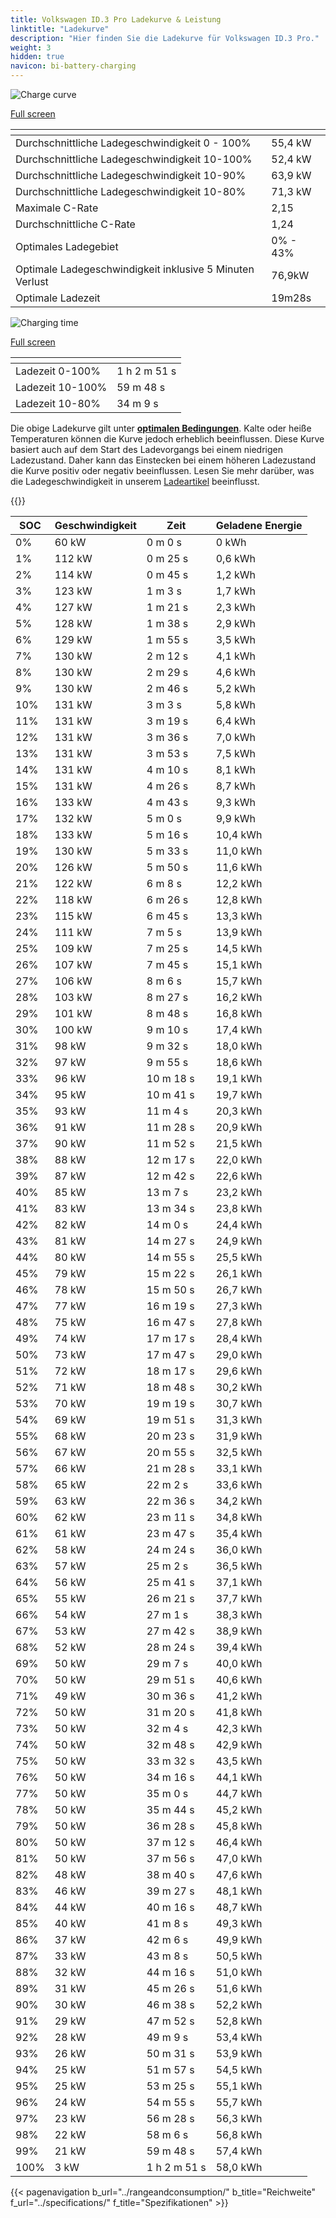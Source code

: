```yaml
---
title: Volkswagen ID.3 Pro Ladekurve & Leistung
linktitle: "Ladekurve"
description: "Hier finden Sie die Ladekurve für Volkswagen ID.3 Pro."
weight: 3
hidden: true
navicon: bi-battery-charging
---
```

<!-- markdownlint-disable MD033 -->
<!-- markdownlint-disable MD010 -->
<img src="/images/models/volkswagen/id.3/id.3_pro/chargingcurve.svg" alt="Charge curve" class="img-fluid">

[Full screen](/images/models/volkswagen/id.3/id.3_pro/chargingcurve.svg)


<div class="table-responsive">
<table class="table table-striped border">
	<thead>
		<tr>
			<th>
			</th>
			<th>
			</th>
		</tr>
	</thead>
	<tbody>
		<tr>
			<td>
				Durchschnittliche Ladegeschwindigkeit 0 - 100%
			</td>
			<td>
				55,4 kW
			</td>
		</tr>
		<tr>
			<td>
				Durchschnittliche Ladegeschwindigkeit 10-100%
			</td>
			<td>
				52,4 kW
			</td>
		</tr>
		<tr>
			<td>
				Durchschnittliche Ladegeschwindigkeit 10-90%
			</td>
			<td>
				63,9 kW
			</td>
		</tr>
		<tr>
			<td>
				Durchschnittliche Ladegeschwindigkeit 10-80%
			</td>
			<td>
				71,3 kW
			</td>
		</tr>
		<tr>
			<td>
				Maximale C-Rate
			</td>
			<td>
				2,15
			</td>
		</tr>
		<tr>
			<td>
				Durchschnittliche C-Rate
			</td>
			<td>
				1,24
			</td>
		</tr>
		<tr>
			<td>
				Optimales Ladegebiet
			</td>
			<td>
				0% - 43%
			</td>
		</tr>
		<tr>
			<td>
				Optimale Ladegeschwindigkeit inklusive 5 Minuten Verlust
			</td>
			<td>
				76,9kW
			</td>
		</tr>
		<tr>
			<td>
				Optimale Ladezeit
			</td>
			<td>
				19m28s
			</td>
		</tr>
	</tbody>
</table>
</div>
<img src="/images/models/volkswagen/id.3/id.3_pro/chargingtime.svg" alt="Charging time" class="img-fluid">

[Full screen](/images/models/volkswagen/id.3/id.3_pro/chargingtime.svg)
<div class="table-responsive">
<table class="table table-striped border">
	<thead>
		<tr>
			<th>
			</th>
			<th>
			</th>
		</tr>
	</thead>
	<tbody>
		<tr>
			<td>
				Ladezeit 0-100%
			</td>
			<td>
				1 h 2 m 51 s
			</td>
		</tr>
		<tr>
			<td>
				Ladezeit 10-100%
			</td>
			<td>
				 59 m 48 s
			</td>
		</tr>
		<tr>
			<td>
				Ladezeit 10-80%
			</td>
			<td>
				 34 m 9 s
			</td>
		</tr>
	</tbody>
</table>
</div>


Die obige Ladekurve gilt unter **[optimalen Bedingungen](../../../../../technology/battery/charging/#temperature)**. Kalte oder heiße Temperaturen können die Kurve jedoch erheblich beeinflussen. Diese Kurve basiert auch auf dem Start des Ladevorgangs bei einem niedrigen Ladezustand. Daher kann das Einstecken bei einem höheren Ladezustand die Kurve positiv oder negativ beeinflussen. Lesen Sie mehr darüber, was die Ladegeschwindigkeit in unserem [Ladeartikel](../../../../../technology/battery/charging/) beeinflusst.


{{<evkxdisplayaddarticle />}}
<div class="table-responsive">
<table class="table table-striped border">
	<thead>
		<tr>
			<th>
				SOC
			</th>
			<th>
				Geschwindigkeit
			</th>
			<th>
				Zeit
			</th>
			<th>
				Geladene Energie
			</th>
		</tr>
	</thead>
	<tbody>
		<tr>
			<td>
				0%
			</td>
			<td>
				60 kW
			</td>
			<td>
				 0 m 0 s
			</td>
			<td>
				0 kWh
			</td>
		</tr>
		<tr>
			<td>
				1%
			</td>
			<td>
				112 kW
			</td>
			<td>
				 0 m 25 s
			</td>
			<td>
				0,6 kWh
			</td>
		</tr>
		<tr>
			<td>
				2%
			</td>
			<td>
				114 kW
			</td>
			<td>
				 0 m 45 s
			</td>
			<td>
				1,2 kWh
			</td>
		</tr>
		<tr>
			<td>
				3%
			</td>
			<td>
				123 kW
			</td>
			<td>
				 1 m 3 s
			</td>
			<td>
				1,7 kWh
			</td>
		</tr>
		<tr>
			<td>
				4%
			</td>
			<td>
				127 kW
			</td>
			<td>
				 1 m 21 s
			</td>
			<td>
				2,3 kWh
			</td>
		</tr>
		<tr>
			<td>
				5%
			</td>
			<td>
				128 kW
			</td>
			<td>
				 1 m 38 s
			</td>
			<td>
				2,9 kWh
			</td>
		</tr>
		<tr>
			<td>
				6%
			</td>
			<td>
				129 kW
			</td>
			<td>
				 1 m 55 s
			</td>
			<td>
				3,5 kWh
			</td>
		</tr>
		<tr>
			<td>
				7%
			</td>
			<td>
				130 kW
			</td>
			<td>
				 2 m 12 s
			</td>
			<td>
				4,1 kWh
			</td>
		</tr>
		<tr>
			<td>
				8%
			</td>
			<td>
				130 kW
			</td>
			<td>
				 2 m 29 s
			</td>
			<td>
				4,6 kWh
			</td>
		</tr>
		<tr>
			<td>
				9%
			</td>
			<td>
				130 kW
			</td>
			<td>
				 2 m 46 s
			</td>
			<td>
				5,2 kWh
			</td>
		</tr>
		<tr>
			<td>
				10%
			</td>
			<td>
				131 kW
			</td>
			<td>
				 3 m 3 s
			</td>
			<td>
				5,8 kWh
			</td>
		</tr>
		<tr>
			<td>
				11%
			</td>
			<td>
				131 kW
			</td>
			<td>
				 3 m 19 s
			</td>
			<td>
				6,4 kWh
			</td>
		</tr>
		<tr>
			<td>
				12%
			</td>
			<td>
				131 kW
			</td>
			<td>
				 3 m 36 s
			</td>
			<td>
				7,0 kWh
			</td>
		</tr>
		<tr>
			<td>
				13%
			</td>
			<td>
				131 kW
			</td>
			<td>
				 3 m 53 s
			</td>
			<td>
				7,5 kWh
			</td>
		</tr>
		<tr>
			<td>
				14%
			</td>
			<td>
				131 kW
			</td>
			<td>
				 4 m 10 s
			</td>
			<td>
				8,1 kWh
			</td>
		</tr>
		<tr>
			<td>
				15%
			</td>
			<td>
				131 kW
			</td>
			<td>
				 4 m 26 s
			</td>
			<td>
				8,7 kWh
			</td>
		</tr>
		<tr>
			<td>
				16%
			</td>
			<td>
				133 kW
			</td>
			<td>
				 4 m 43 s
			</td>
			<td>
				9,3 kWh
			</td>
		</tr>
		<tr>
			<td>
				17%
			</td>
			<td>
				132 kW
			</td>
			<td>
				 5 m 0 s
			</td>
			<td>
				9,9 kWh
			</td>
		</tr>
		<tr>
			<td>
				18%
			</td>
			<td>
				133 kW
			</td>
			<td>
				 5 m 16 s
			</td>
			<td>
				10,4 kWh
			</td>
		</tr>
		<tr>
			<td>
				19%
			</td>
			<td>
				130 kW
			</td>
			<td>
				 5 m 33 s
			</td>
			<td>
				11,0 kWh
			</td>
		</tr>
		<tr>
			<td>
				20%
			</td>
			<td>
				126 kW
			</td>
			<td>
				 5 m 50 s
			</td>
			<td>
				11,6 kWh
			</td>
		</tr>
		<tr>
			<td>
				21%
			</td>
			<td>
				122 kW
			</td>
			<td>
				 6 m 8 s
			</td>
			<td>
				12,2 kWh
			</td>
		</tr>
		<tr>
			<td>
				22%
			</td>
			<td>
				118 kW
			</td>
			<td>
				 6 m 26 s
			</td>
			<td>
				12,8 kWh
			</td>
		</tr>
		<tr>
			<td>
				23%
			</td>
			<td>
				115 kW
			</td>
			<td>
				 6 m 45 s
			</td>
			<td>
				13,3 kWh
			</td>
		</tr>
		<tr>
			<td>
				24%
			</td>
			<td>
				111 kW
			</td>
			<td>
				 7 m 5 s
			</td>
			<td>
				13,9 kWh
			</td>
		</tr>
		<tr>
			<td>
				25%
			</td>
			<td>
				109 kW
			</td>
			<td>
				 7 m 25 s
			</td>
			<td>
				14,5 kWh
			</td>
		</tr>
		<tr>
			<td>
				26%
			</td>
			<td>
				107 kW
			</td>
			<td>
				 7 m 45 s
			</td>
			<td>
				15,1 kWh
			</td>
		</tr>
		<tr>
			<td>
				27%
			</td>
			<td>
				106 kW
			</td>
			<td>
				 8 m 6 s
			</td>
			<td>
				15,7 kWh
			</td>
		</tr>
		<tr>
			<td>
				28%
			</td>
			<td>
				103 kW
			</td>
			<td>
				 8 m 27 s
			</td>
			<td>
				16,2 kWh
			</td>
		</tr>
		<tr>
			<td>
				29%
			</td>
			<td>
				101 kW
			</td>
			<td>
				 8 m 48 s
			</td>
			<td>
				16,8 kWh
			</td>
		</tr>
		<tr>
			<td>
				30%
			</td>
			<td>
				100 kW
			</td>
			<td>
				 9 m 10 s
			</td>
			<td>
				17,4 kWh
			</td>
		</tr>
		<tr>
			<td>
				31%
			</td>
			<td>
				98 kW
			</td>
			<td>
				 9 m 32 s
			</td>
			<td>
				18,0 kWh
			</td>
		</tr>
		<tr>
			<td>
				32%
			</td>
			<td>
				97 kW
			</td>
			<td>
				 9 m 55 s
			</td>
			<td>
				18,6 kWh
			</td>
		</tr>
		<tr>
			<td>
				33%
			</td>
			<td>
				96 kW
			</td>
			<td>
				 10 m 18 s
			</td>
			<td>
				19,1 kWh
			</td>
		</tr>
		<tr>
			<td>
				34%
			</td>
			<td>
				95 kW
			</td>
			<td>
				 10 m 41 s
			</td>
			<td>
				19,7 kWh
			</td>
		</tr>
		<tr>
			<td>
				35%
			</td>
			<td>
				93 kW
			</td>
			<td>
				 11 m 4 s
			</td>
			<td>
				20,3 kWh
			</td>
		</tr>
		<tr>
			<td>
				36%
			</td>
			<td>
				91 kW
			</td>
			<td>
				 11 m 28 s
			</td>
			<td>
				20,9 kWh
			</td>
		</tr>
		<tr>
			<td>
				37%
			</td>
			<td>
				90 kW
			</td>
			<td>
				 11 m 52 s
			</td>
			<td>
				21,5 kWh
			</td>
		</tr>
		<tr>
			<td>
				38%
			</td>
			<td>
				88 kW
			</td>
			<td>
				 12 m 17 s
			</td>
			<td>
				22,0 kWh
			</td>
		</tr>
		<tr>
			<td>
				39%
			</td>
			<td>
				87 kW
			</td>
			<td>
				 12 m 42 s
			</td>
			<td>
				22,6 kWh
			</td>
		</tr>
		<tr>
			<td>
				40%
			</td>
			<td>
				85 kW
			</td>
			<td>
				 13 m 7 s
			</td>
			<td>
				23,2 kWh
			</td>
		</tr>
		<tr>
			<td>
				41%
			</td>
			<td>
				83 kW
			</td>
			<td>
				 13 m 34 s
			</td>
			<td>
				23,8 kWh
			</td>
		</tr>
		<tr>
			<td>
				42%
			</td>
			<td>
				82 kW
			</td>
			<td>
				 14 m 0 s
			</td>
			<td>
				24,4 kWh
			</td>
		</tr>
		<tr>
			<td>
				43%
			</td>
			<td>
				81 kW
			</td>
			<td>
				 14 m 27 s
			</td>
			<td>
				24,9 kWh
			</td>
		</tr>
		<tr>
			<td>
				44%
			</td>
			<td>
				80 kW
			</td>
			<td>
				 14 m 55 s
			</td>
			<td>
				25,5 kWh
			</td>
		</tr>
		<tr>
			<td>
				45%
			</td>
			<td>
				79 kW
			</td>
			<td>
				 15 m 22 s
			</td>
			<td>
				26,1 kWh
			</td>
		</tr>
		<tr>
			<td>
				46%
			</td>
			<td>
				78 kW
			</td>
			<td>
				 15 m 50 s
			</td>
			<td>
				26,7 kWh
			</td>
		</tr>
		<tr>
			<td>
				47%
			</td>
			<td>
				77 kW
			</td>
			<td>
				 16 m 19 s
			</td>
			<td>
				27,3 kWh
			</td>
		</tr>
		<tr>
			<td>
				48%
			</td>
			<td>
				75 kW
			</td>
			<td>
				 16 m 47 s
			</td>
			<td>
				27,8 kWh
			</td>
		</tr>
		<tr>
			<td>
				49%
			</td>
			<td>
				74 kW
			</td>
			<td>
				 17 m 17 s
			</td>
			<td>
				28,4 kWh
			</td>
		</tr>
		<tr>
			<td>
				50%
			</td>
			<td>
				73 kW
			</td>
			<td>
				 17 m 47 s
			</td>
			<td>
				29,0 kWh
			</td>
		</tr>
		<tr>
			<td>
				51%
			</td>
			<td>
				72 kW
			</td>
			<td>
				 18 m 17 s
			</td>
			<td>
				29,6 kWh
			</td>
		</tr>
		<tr>
			<td>
				52%
			</td>
			<td>
				71 kW
			</td>
			<td>
				 18 m 48 s
			</td>
			<td>
				30,2 kWh
			</td>
		</tr>
		<tr>
			<td>
				53%
			</td>
			<td>
				70 kW
			</td>
			<td>
				 19 m 19 s
			</td>
			<td>
				30,7 kWh
			</td>
		</tr>
		<tr>
			<td>
				54%
			</td>
			<td>
				69 kW
			</td>
			<td>
				 19 m 51 s
			</td>
			<td>
				31,3 kWh
			</td>
		</tr>
		<tr>
			<td>
				55%
			</td>
			<td>
				68 kW
			</td>
			<td>
				 20 m 23 s
			</td>
			<td>
				31,9 kWh
			</td>
		</tr>
		<tr>
			<td>
				56%
			</td>
			<td>
				67 kW
			</td>
			<td>
				 20 m 55 s
			</td>
			<td>
				32,5 kWh
			</td>
		</tr>
		<tr>
			<td>
				57%
			</td>
			<td>
				66 kW
			</td>
			<td>
				 21 m 28 s
			</td>
			<td>
				33,1 kWh
			</td>
		</tr>
		<tr>
			<td>
				58%
			</td>
			<td>
				65 kW
			</td>
			<td>
				 22 m 2 s
			</td>
			<td>
				33,6 kWh
			</td>
		</tr>
		<tr>
			<td>
				59%
			</td>
			<td>
				63 kW
			</td>
			<td>
				 22 m 36 s
			</td>
			<td>
				34,2 kWh
			</td>
		</tr>
		<tr>
			<td>
				60%
			</td>
			<td>
				62 kW
			</td>
			<td>
				 23 m 11 s
			</td>
			<td>
				34,8 kWh
			</td>
		</tr>
		<tr>
			<td>
				61%
			</td>
			<td>
				61 kW
			</td>
			<td>
				 23 m 47 s
			</td>
			<td>
				35,4 kWh
			</td>
		</tr>
		<tr>
			<td>
				62%
			</td>
			<td>
				58 kW
			</td>
			<td>
				 24 m 24 s
			</td>
			<td>
				36,0 kWh
			</td>
		</tr>
		<tr>
			<td>
				63%
			</td>
			<td>
				57 kW
			</td>
			<td>
				 25 m 2 s
			</td>
			<td>
				36,5 kWh
			</td>
		</tr>
		<tr>
			<td>
				64%
			</td>
			<td>
				56 kW
			</td>
			<td>
				 25 m 41 s
			</td>
			<td>
				37,1 kWh
			</td>
		</tr>
		<tr>
			<td>
				65%
			</td>
			<td>
				55 kW
			</td>
			<td>
				 26 m 21 s
			</td>
			<td>
				37,7 kWh
			</td>
		</tr>
		<tr>
			<td>
				66%
			</td>
			<td>
				54 kW
			</td>
			<td>
				 27 m 1 s
			</td>
			<td>
				38,3 kWh
			</td>
		</tr>
		<tr>
			<td>
				67%
			</td>
			<td>
				53 kW
			</td>
			<td>
				 27 m 42 s
			</td>
			<td>
				38,9 kWh
			</td>
		</tr>
		<tr>
			<td>
				68%
			</td>
			<td>
				52 kW
			</td>
			<td>
				 28 m 24 s
			</td>
			<td>
				39,4 kWh
			</td>
		</tr>
		<tr>
			<td>
				69%
			</td>
			<td>
				50 kW
			</td>
			<td>
				 29 m 7 s
			</td>
			<td>
				40,0 kWh
			</td>
		</tr>
		<tr>
			<td>
				70%
			</td>
			<td>
				50 kW
			</td>
			<td>
				 29 m 51 s
			</td>
			<td>
				40,6 kWh
			</td>
		</tr>
		<tr>
			<td>
				71%
			</td>
			<td>
				49 kW
			</td>
			<td>
				 30 m 36 s
			</td>
			<td>
				41,2 kWh
			</td>
		</tr>
		<tr>
			<td>
				72%
			</td>
			<td>
				50 kW
			</td>
			<td>
				 31 m 20 s
			</td>
			<td>
				41,8 kWh
			</td>
		</tr>
		<tr>
			<td>
				73%
			</td>
			<td>
				50 kW
			</td>
			<td>
				 32 m 4 s
			</td>
			<td>
				42,3 kWh
			</td>
		</tr>
		<tr>
			<td>
				74%
			</td>
			<td>
				50 kW
			</td>
			<td>
				 32 m 48 s
			</td>
			<td>
				42,9 kWh
			</td>
		</tr>
		<tr>
			<td>
				75%
			</td>
			<td>
				50 kW
			</td>
			<td>
				 33 m 32 s
			</td>
			<td>
				43,5 kWh
			</td>
		</tr>
		<tr>
			<td>
				76%
			</td>
			<td>
				50 kW
			</td>
			<td>
				 34 m 16 s
			</td>
			<td>
				44,1 kWh
			</td>
		</tr>
		<tr>
			<td>
				77%
			</td>
			<td>
				50 kW
			</td>
			<td>
				 35 m 0 s
			</td>
			<td>
				44,7 kWh
			</td>
		</tr>
		<tr>
			<td>
				78%
			</td>
			<td>
				50 kW
			</td>
			<td>
				 35 m 44 s
			</td>
			<td>
				45,2 kWh
			</td>
		</tr>
		<tr>
			<td>
				79%
			</td>
			<td>
				50 kW
			</td>
			<td>
				 36 m 28 s
			</td>
			<td>
				45,8 kWh
			</td>
		</tr>
		<tr>
			<td>
				80%
			</td>
			<td>
				50 kW
			</td>
			<td>
				 37 m 12 s
			</td>
			<td>
				46,4 kWh
			</td>
		</tr>
		<tr>
			<td>
				81%
			</td>
			<td>
				50 kW
			</td>
			<td>
				 37 m 56 s
			</td>
			<td>
				47,0 kWh
			</td>
		</tr>
		<tr>
			<td>
				82%
			</td>
			<td>
				48 kW
			</td>
			<td>
				 38 m 40 s
			</td>
			<td>
				47,6 kWh
			</td>
		</tr>
		<tr>
			<td>
				83%
			</td>
			<td>
				46 kW
			</td>
			<td>
				 39 m 27 s
			</td>
			<td>
				48,1 kWh
			</td>
		</tr>
		<tr>
			<td>
				84%
			</td>
			<td>
				44 kW
			</td>
			<td>
				 40 m 16 s
			</td>
			<td>
				48,7 kWh
			</td>
		</tr>
		<tr>
			<td>
				85%
			</td>
			<td>
				40 kW
			</td>
			<td>
				 41 m 8 s
			</td>
			<td>
				49,3 kWh
			</td>
		</tr>
		<tr>
			<td>
				86%
			</td>
			<td>
				37 kW
			</td>
			<td>
				 42 m 6 s
			</td>
			<td>
				49,9 kWh
			</td>
		</tr>
		<tr>
			<td>
				87%
			</td>
			<td>
				33 kW
			</td>
			<td>
				 43 m 8 s
			</td>
			<td>
				50,5 kWh
			</td>
		</tr>
		<tr>
			<td>
				88%
			</td>
			<td>
				32 kW
			</td>
			<td>
				 44 m 16 s
			</td>
			<td>
				51,0 kWh
			</td>
		</tr>
		<tr>
			<td>
				89%
			</td>
			<td>
				31 kW
			</td>
			<td>
				 45 m 26 s
			</td>
			<td>
				51,6 kWh
			</td>
		</tr>
		<tr>
			<td>
				90%
			</td>
			<td>
				30 kW
			</td>
			<td>
				 46 m 38 s
			</td>
			<td>
				52,2 kWh
			</td>
		</tr>
		<tr>
			<td>
				91%
			</td>
			<td>
				29 kW
			</td>
			<td>
				 47 m 52 s
			</td>
			<td>
				52,8 kWh
			</td>
		</tr>
		<tr>
			<td>
				92%
			</td>
			<td>
				28 kW
			</td>
			<td>
				 49 m 9 s
			</td>
			<td>
				53,4 kWh
			</td>
		</tr>
		<tr>
			<td>
				93%
			</td>
			<td>
				26 kW
			</td>
			<td>
				 50 m 31 s
			</td>
			<td>
				53,9 kWh
			</td>
		</tr>
		<tr>
			<td>
				94%
			</td>
			<td>
				25 kW
			</td>
			<td>
				 51 m 57 s
			</td>
			<td>
				54,5 kWh
			</td>
		</tr>
		<tr>
			<td>
				95%
			</td>
			<td>
				25 kW
			</td>
			<td>
				 53 m 25 s
			</td>
			<td>
				55,1 kWh
			</td>
		</tr>
		<tr>
			<td>
				96%
			</td>
			<td>
				24 kW
			</td>
			<td>
				 54 m 55 s
			</td>
			<td>
				55,7 kWh
			</td>
		</tr>
		<tr>
			<td>
				97%
			</td>
			<td>
				23 kW
			</td>
			<td>
				 56 m 28 s
			</td>
			<td>
				56,3 kWh
			</td>
		</tr>
		<tr>
			<td>
				98%
			</td>
			<td>
				22 kW
			</td>
			<td>
				 58 m 6 s
			</td>
			<td>
				56,8 kWh
			</td>
		</tr>
		<tr>
			<td>
				99%
			</td>
			<td>
				21 kW
			</td>
			<td>
				 59 m 48 s
			</td>
			<td>
				57,4 kWh
			</td>
		</tr>
		<tr>
			<td>
				100%
			</td>
			<td>
				3 kW
			</td>
			<td>
				1 h 2 m 51 s
			</td>
			<td>
				58,0 kWh
			</td>
		</tr>
	</tbody>
</table>
</div>


{{< pagenavigation b_url="../rangeandconsumption/" b_title="Reichweite" f_url="../specifications/" f_title="Spezifikationen" >}}
